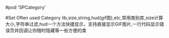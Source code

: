 
#pod 'SPCategory'                   

#Set Often used Category lib,size,string,hud(gif图),etc,常用类别库,size计算大小,字符串过滤,hud一个方法快捷显示，支持直接显示GIF图片,一行代码显示错误页并回调让你随时隐藏等一些方便的类


